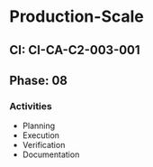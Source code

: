 # Production-Scale

## CI: CI-CA-C2-003-001
## Phase: 08

### Activities
- Planning
- Execution
- Verification
- Documentation
